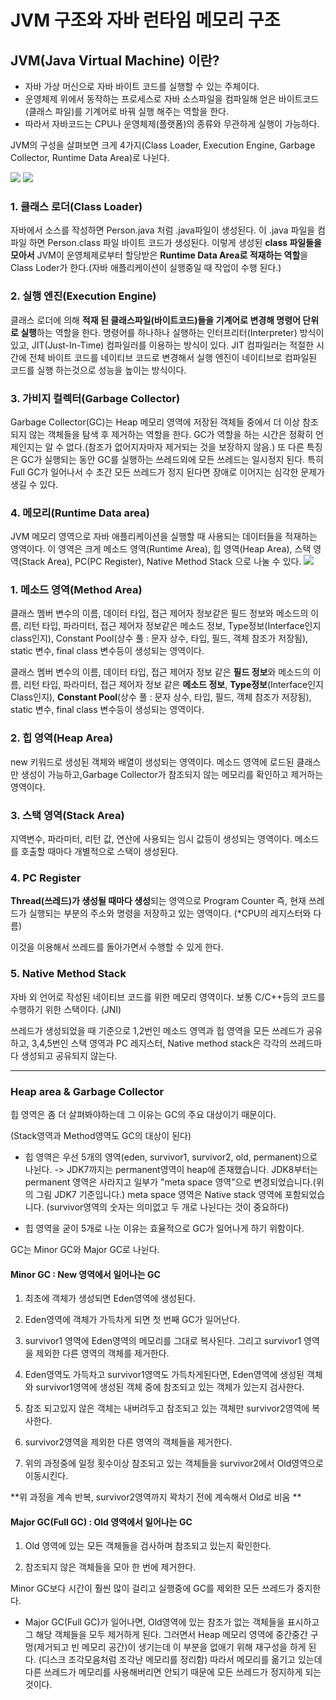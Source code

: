 # JVM 구조와 자바 런타임 메모리 구조

## JVM(Java Virtual Machine) 이란?

- 자바 가상 머신으로 자바 바이트 코드를 실행할 수 있는 주체이다.
- 운영체제 위에서 동작하는 프로세스로 자바 소스파일을 컴파일해 얻은 바이트코드(클래스 파일)를 기계어로 바꿔 실행 해주는 역할을 한다.
- 따라서 자바코드는 CPU나 운영체제(플랫폼)의 종류와 무관하게 실행이 가능하다.

JVM의 구성을 살펴보면 크게 4가지(Class Loader, Execution Engine, Garbage Collector, Runtime Data Area)로 나뉜다.

![](https://images.velog.io/images/nohriter/post/bc88ae98-fd74-493f-8ea4-7651502e1136/%EB%8B%A4%EC%9A%B4%EB%A1%9C%EB%93%9C.png)
![](https://images.velog.io/images/nohriter/post/c4bee410-0e5f-418d-8966-752b3eb13211/Untitled-13.png)


### 1. 클래스 로더(Class Loader)
자바에서 소스를 작성하면 Person.java 처럼 .java파일이 생성된다.
이 .java 파일을 컴파일 하면 Person.class 파일 바이트 코드가 생성된다.
이렇게 생성된 **class 파일들을 모아서** JVM이 운영체제로부터 할당받은 **Runtime Data Area로 적재하는 역할**을
Class Loder가 한다.(자바 애플리케이션이 실행중일 때 작업이 수행 된다.)

### 2. 실행 엔진(Execution Engine)
클래스 로더에 의해 **적재 된 클래스파일(바이트코드)들을 기계어로 변경해 명령어 단위로 실행**하는 역할을 한다.
명령어를 하나하나 실행하는 인터프리터(Interpreter) 방식이 있고, JIT(Just-In-Time) 컴파일러를 이용하는 방식이 있다.
JIT 컴파일러는 적절한 시간에 전체 바이트 코드를 네이티브 코드로 변경해서 실행 엔진이 네이티브로 컴파일된 코드를 실행 하는것으로 성능을 높이는 방식이다.

### 3. 가비지 컬렉터(Garbage Collector)
Garbage Collector(GC)는 Heap 메모리 영역에 저장된 객체들 중에서 더 이상 참조되지 않는 객체들을 탐색 후 제거하는 역할을 한다.
GC가 역할을 하는 시간은 정확히 언제인지는 알 수 없다.(참조가 없어지자마자 제거되는 것을 보장하지 않음.)
또 다른 특징은 GC가 실행되는 동안 GC를 실행하는 쓰레드외에 모든 쓰레드는 일시정지 된다.
특히 Full GC가 일어나서 수 초간 모든 쓰레드가 정지 된다면 장애로 이어지는 심각한 문제가 생길 수 있다.

### 4. 메모리(Runtime Data area)
JVM 메모리 영역으로 자바 애플리케이션을 실행할 때 사용되는 데이터들을 적재하는 영역이다.
이 영역은 크게 메소드 영역(Runtime Area), 힙 영역(Heap Area), 스택 영역(Stack Area), PC(PC Register), Native Method Stack 으로 나눌 수 있다.
![](https://images.velog.io/images/nohriter/post/d7ac4462-9b86-4b10-b1e6-def4576caad3/%EB%8B%A4%EC%9A%B4%EB%A1%9C%EB%93%9C%20(1).png)

### 1. 메소드 영역(Method Area)
클래스 멤버 변수의 이름, 데이터 타입, 접근 제어자 정보같은 필드 정보와 메소드의 이름, 리턴 타입, 파라미터, 접근 제어자 정보같은 메소드 정보, Type정보(Interface인지 class인지), Constant Pool(상수 풀 : 문자 상수, 타입, 필드, 객체 참조가 저장됨), static 변수, final class 변수등이 생성되는 영역이다.

클래스 멤버 변수의 이름, 데이터 타입, 접근 제어자 정보 같은 **필드 정보**와 메소드의 이름, 리턴 타입, 파라미터, 접근 제어자 정보 같은 **메소드 정보**, **Type정보**(Interface인지 Class인지), **Constant Pool**(상수 풀 : 문자 상수, 타입, 필드, 객체 참조가 저장됨), static 변수, final class 변수등이 생성되는 영역이다.

### 2. 힙 영역(Heap Area)
new 키워드로 생성된 객체와 배열이 생성되는 영역이다.
메소드 영역에 로드된 클래스만 생성이 가능하고,Garbage Collector가 참조되지 않는 메모리를 확인하고 제거하는 영역이다.

### 3. 스택 영역(Stack Area)
지역변수, 파라미터, 리턴 값, 연산에 사용되는 임시 값등이 생성되는 영역이다.
메소드를 호출할 때마다 개별적으로 스택이 생성된다.

### 4. PC Register
**Thread(쓰레드)가 생성될 때마다 생성**되는 영역으로 Program Counter 즉, 현재 쓰레드가 실행되는 부분의 주소와 명령을 저장하고 있는 영역이다. (*CPU의 레지스터와 다름)

이것을 이용해서 쓰레드를 돌아가면서 수행할 수 있게 한다.

### 5. Native Method Stack
자바 외 언어로 작성된 네이티브 코드를 위한 메모리 영역이다.
보통 C/C++등의 코드를 수행하기 위한 스택이다. (JNI)


쓰레드가 생성되었을 때 기준으로
1,2번인 메소드 영역과 힙 영역을 모든 쓰레드가 공유하고,
3,4,5번인 스택 영역과 PC 레지스터, Native method stack은 각각의 쓰레드마다 생성되고 공유되지 않는다.

---

### Heap area & Garbage Collector

힙 영역은 좀 더 살펴봐야하는데 그 이유는 GC의 주요 대상이기 때문이다.

(Stack영역과 Method영역도 GC의 대상이 된다)

- 힙 영역은 우선 5개의 영역(eden, survivor1, survivor2, old, permanent)으로 나뉜다.
  -> JDK7까지는 permanent영역이 heap에 존재했습니다. JDK8부터는 permanent 영역은 사라지고 일부가 "meta space 영역"으로 변경되었습니다.(위의 그림 JDK7 기준입니다.) meta space 영역은 Native stack 영역에 포함되었습니다.
  (survivor영역의 숫자는 의미없고 두 개로 나뉜다는 것이 중요하다)

- 힙 영역을 굳이 5개로 나눈 이유는 효율적으로 GC가 일어나게 하기 위함이다.

GC는 Minor GC와 Major GC로 나뉜다.

#### Minor GC : New 영역에서 일어나는 GC

1. 최초에 객체가 생성되면 Eden영역에 생성된다.

2. Eden영역에 객체가 가득차게 되면 첫 번째 GC가 일어난다.

3. survivor1 영역에 Eden영역의 메모리를 그대로 복사된다. 그리고 survivor1 영역을 제외한 다른 영역의 객체를 제거한다.

4. Eden영역도 가득차고 survivor1영역도 가득차게된다면, Eden영역에 생성된 객체와 survivor1영역에 생성된 객체 중에 참조되고 있는 객체가 있는지 검사한다.

5. 참조 되고있지 않은 객체는 내버려두고 참조되고 있는 객체만 survivor2영역에 복사한다.

6. survivor2영역을 제외한 다른 영역의 객체들을 제거한다.

7. 위의 과정중에 일정 횟수이상 참조되고 있는 객체들을 survivor2에서 Old영역으로 이동시킨다.

**위 과정을 계속 반복, survivor2영역까지 꽉차기 전에 계속해서 Old로 비움
**

#### Major GC(Full GC) : Old 영역에서 일어나는 GC

1. Old 영역에 있는 모든 객체들을 검사하며 참조되고 있는지 확인한다.

2. 참조되지 않은 객체들을 모아 한 번에 제거한다.

Minor GC보다 시간이 훨씬 많이 걸리고 실행중에 GC를 제외한 모든 쓰레드가 중지한다.


* Major GC(Full GC)가 일어나면,
  Old영역에 있는 참조가 없는 객체들을 표시하고 그 해당 객체들을 모두 제거하게 된다.
  그러면서 Heap 메모리 영역에 중간중간 구멍(제거되고 빈 메모리 공간)이 생기는데 이 부분을 없애기 위해 재구성을 하게 된다. (디스크 조각모음처럼 조각난 메모리를 정리함)
  따라서 메모리를 옮기고 있는데 다른 쓰레드가 메모리를 사용해버리면 안되기 때문에 모든 쓰레드가 정지하게 되는 것이다.
